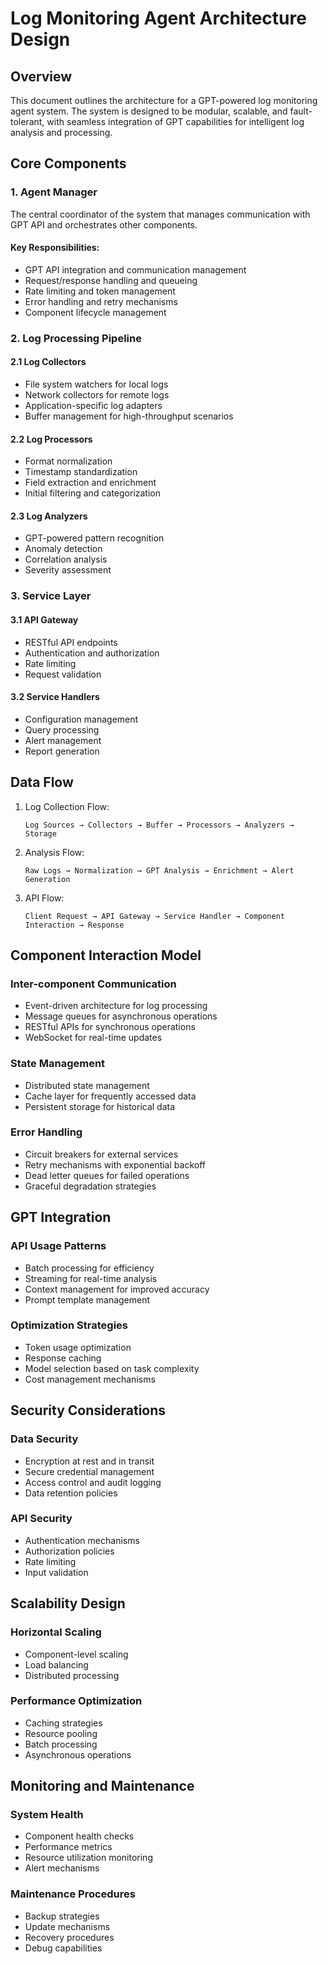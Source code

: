 # Log Monitoring Agent Architecture Design

## Overview
This document outlines the architecture for a GPT-powered log monitoring agent system. The system is designed to be modular, scalable, and fault-tolerant, with seamless integration of GPT capabilities for intelligent log analysis and processing.

## Core Components

### 1. Agent Manager
The central coordinator of the system that manages communication with GPT API and orchestrates other components.

#### Key Responsibilities:
- GPT API integration and communication management
- Request/response handling and queueing
- Rate limiting and token management
- Error handling and retry mechanisms
- Component lifecycle management

### 2. Log Processing Pipeline

#### 2.1 Log Collectors
- File system watchers for local logs
- Network collectors for remote logs
- Application-specific log adapters
- Buffer management for high-throughput scenarios

#### 2.2 Log Processors
- Format normalization
- Timestamp standardization
- Field extraction and enrichment
- Initial filtering and categorization

#### 2.3 Log Analyzers
- GPT-powered pattern recognition
- Anomaly detection
- Correlation analysis
- Severity assessment

### 3. Service Layer

#### 3.1 API Gateway
- RESTful API endpoints
- Authentication and authorization
- Rate limiting
- Request validation

#### 3.2 Service Handlers
- Configuration management
- Query processing
- Alert management
- Report generation

## Data Flow

1. Log Collection Flow:
   ```
   Log Sources → Collectors → Buffer → Processors → Analyzers → Storage
   ```

2. Analysis Flow:
   ```
   Raw Logs → Normalization → GPT Analysis → Enrichment → Alert Generation
   ```

3. API Flow:
   ```
   Client Request → API Gateway → Service Handler → Component Interaction → Response
   ```

## Component Interaction Model

### Inter-component Communication
- Event-driven architecture for log processing
- Message queues for asynchronous operations
- RESTful APIs for synchronous operations
- WebSocket for real-time updates

### State Management
- Distributed state management
- Cache layer for frequently accessed data
- Persistent storage for historical data

### Error Handling
- Circuit breakers for external services
- Retry mechanisms with exponential backoff
- Dead letter queues for failed operations
- Graceful degradation strategies

## GPT Integration

### API Usage Patterns
- Batch processing for efficiency
- Streaming for real-time analysis
- Context management for improved accuracy
- Prompt template management

### Optimization Strategies
- Token usage optimization
- Response caching
- Model selection based on task complexity
- Cost management mechanisms

## Security Considerations

### Data Security
- Encryption at rest and in transit
- Secure credential management
- Access control and audit logging
- Data retention policies

### API Security
- Authentication mechanisms
- Authorization policies
- Rate limiting
- Input validation

## Scalability Design

### Horizontal Scaling
- Component-level scaling
- Load balancing
- Distributed processing

### Performance Optimization
- Caching strategies
- Resource pooling
- Batch processing
- Asynchronous operations

## Monitoring and Maintenance

### System Health
- Component health checks
- Performance metrics
- Resource utilization monitoring
- Alert mechanisms

### Maintenance Procedures
- Backup strategies
- Update mechanisms
- Recovery procedures
- Debug capabilities